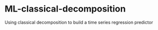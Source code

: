 # ML-classical-decomposition
Using classical decomposition to build a time series regression predictor 
